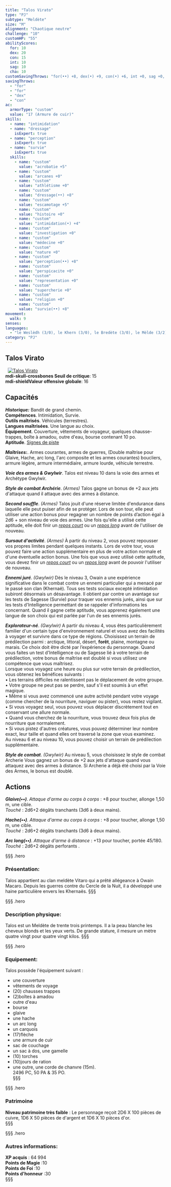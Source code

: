 ```yaml
---
title: "Talos Virato"
type: "PJ"
subtype: "Meldète"
size: "M"
alignment: "Chaotique neutre"
challenge: "10"
customHP: "55"
abilityScores:
  for: 10
  dex: 20
  con: 15
  int: 10
  sag: 10
  cha: 10
customSavingThrows: "for(••) +8, dex(•) +9, con(•) +6, int +0, sag +0, cha +0"
savingThrows:
  - "for"
  - "for"
  - "dex"
  - "con"
ac:
  armorType: "custom"
  value: "17 (Armure de cuir)"
skills:
  - name: "intimidation"
  - name: "dressage"
    isExpert: true
  - name: "perception"
    isExpert: true
  - name: "survie"
    isExpert: true
  skills:
    - name: "custom"
      value: "acrobatie +5"
    - name: "custom"
      value: "arcanes +0"
    - name: "custom"
      value: "athlétisme +0"
    - name: "custom"
      value: "dressage(••) +8"
    - name: "custom"
      value: "escamotage +5"
    - name: "custom"
      value: "histoire +0"
    - name: "custom"
      value: "intimidation(•) +4"
    - name: "custom"
      value: "investigation +0"
    - name: "custom"
      value: "médecine +0"
    - name: "custom"
      value: "nature +0"
    - name: "custom"
      value: "perception(••) +8"
    - name: "custom"
      value: "perspicacite +0"
    - name: "custom"
      value: "representation +0"
    - name: "custom"
      value: "supercherie +0"
    - name: "custom"
      value: "religion +0"
    - name: "custom"
      value: "survie(••) +8"
movement:
  walk: 9
senses:
languages:
  - "le Weslèdh (3/0), le Khern (3/0), le Bredète (3/0), le Mèlde (3/2) "  
category: "PJ"
---
```

## Talos Virato
&nbsp;
[![Talos Virato](https://www.douaratil.fr/illustrations/pj/talosviratom.png)](https://www.douaratil.fr/illustrations/pj/talosvirato.jpg)  
**<v-icon>mdi-skull-crossbones</v-icon> Seuil de critique**: 15            
**<v-icon>mdi-shield</v-icon>Valeur offensive globale**: 16     
## Capacités
_**Historique:**_  Bandit de grand chemin.  
**Compétences**. Intimidation, Survie.    
**Outils maîtrisés**. Véhicules (terrestres).    
**Langues maîtrisées**. Une langue au choix.  
**Équipement**. Couverture, vêtements de voyageur, quelques chausse-trappes, boîte à amadou, outre d'eau, bourse contenant 10 po.  
**Aptitude**. [Signes de piste](/personnalite-et-historique/#signes-de-piste)  

_**Maîtrises:**_. Armes courantes, armes de guerres, (Double maîtrise pour Glaive, Hache, arc long, l'arc composite et les armes courantes) boucliers, armure légère, armure intermédiaire, armure lourde, véhicule terrestre.  

_**Voie des armes & Gwylwir**_. Talos est niveau 10 dans la voie des armes et Archétype Gwylwir.

_**Style de combat Archérie**_. *(Armes)* Talos gagne un bonus de +2 aux jets d'attaque quand il attaque avec des armes à distance.   

_**Second souffle**_. *(Armes)* Talos jouit d'une réserve limitée d'endurance dans laquelle elle peut puiser afin de se protéger. Lors de son tour, elle peut utiliser une action bonus pour regagner un nombre de points d’action égal à 2d6 + son niveau de voie des armes. Une fois qu'elle a utilisé cette aptitude, elle doit finir un [_repos court_](/gerer-la-sante-du-personnage/#repos-court) ou un [_repos long_](/gerer-la-sante-du-personnage/#repos-long) avant de l'utiliser de nouveau.   

_**Sursaut d'activité**_. *(Armes)* À partir du niveau 2, vous pouvez repousser vos propres limites pendant quelques instants. Lors de votre tour, vous pouvez faire une action supplémentaire en plus de votre action normale et d'une éventuelle action bonus. Une fois que vous avez utilisé cette aptitude, vous devez finir un [_repos court_](/gerer-la-sante-du-personnage/#repos-court) ou un [_repos long_](/gerer-la-sante-du-personnage/#repos-long) avant de pouvoir l'utiliser de nouveau.   

_**Ennemi juré**_. *(Gwylwir)* Dès le niveau 3, Owain a une expérience significative dans le combat contre un ennemi particulier qui a menacé par le passé son clan (Khernaë).
Tous ses tests sociaux excepté intimidation subiront désormais un désavantage.
Il obtient par contre un avantage sur les tests de Sagesse (Survie) pour traquer vos ennemis jurés, ainsi que sur les tests d'Intelligence permettant de se rappeler d'informations les concernant. Quand il gagne cette aptitude, vous apprenez également une langue de son choix qui est parlée par l'un de ses ennemis jurés.  

_**Explorateur-né**_. *(Gwylwir)* A partir du niveau 4, vous êtes particulièrement familier d'un certain type d'environnement naturel et vous avez des facilités à voyager et survivre dans ce type de régions. Choisissez un terrain de prédilection parmi : arctique, littoral, désert, **forêt**, plaine, montagne ou marais. Ce choix doit être dicté par l’expérience du personnage. Quand vous faites un test d'Intelligence ou de Sagesse lié à votre terrain de prédilection, votre bonus de maîtrise est doublé si vous utilisez une compétence que vous maîtrisez.  
Lorsque vous voyagez une heure ou plus sur votre terrain de prédilection, vous obtenez les bénéfices suivants :  
• Les terrains difficiles ne ralentissent pas le déplacement de votre groupe.  
• Votre groupe ne peut pas se perdre, sauf s'il est soumis à un effet magique.  
• Même si vous avez commencé une autre activité pendant votre voyage (comme chercher de
la nourriture, naviguer ou pister), vous restez vigilant.  
• Si vous voyagez seul, vous pouvez vous déplacer discrètement tout en conservant une allure
normale.  
• Quand vous cherchez de la nourriture, vous trouvez deux fois plus de nourriture que
normalement.  
• Si vous pistez d'autres créatures, vous pouvez déterminer leur nombre exact, leur taille et
quand elles ont traversé la zone que vous examinez.  
Au niveau 6 et au niveau 10, vous pouvez choisir un terrain de prédilection supplémentaire.  

_**Style de combat**_. *(Gwylwir)* Au niveau 5, vous choisissez le style de combat Archerie Vous gagnez un bonus de +2 aux jets d'attaque quand vous attaquez avec des armes à distance. Si Archerie a déjà été choisi par la Voie des Armes, le bonus est doublé.  

## Actions  

_**Glaive(••)**_. _Attaque d'arme au corps à corps_ : +8 pour toucher, allonge 1,50 m, une cible.  
_Touché_ : 2d6+2 dégâts tranchants (3d6 à deux mains).

_**Hache(••)**_. _Attaque d'arme au corps à corps_ : +8 pour toucher, allonge 1,50 m, une cible.  
_Touché_ : 2d6+2 dégâts tranchants (3d6 à deux mains).

_**Arc long(••)**_. _Attaque d'arme à distance_ : +13 pour toucher, portée 45/180.  
_Touché_ : 2d6+2 dégâts perforants .

§§§ .hero
### Présentation:  
Talos appartient au clan meldète Vitaro qui a prêté allégeance à Owain Macaro. Depuis les guerres contre du Cercle de la Nuit, il a développé une haine particulière envers les Khernaës.
§§§

§§§ .hero
### Description physique:  
Talos est un Meldète de trente trois printemps. Il a la peau blanche les cheveux blonds et les yeux verts. De grande stature, il mesure un mètre quatre vingt pour quatre vingt kilos.
§§§

§§§ .hero
### Equipement:  
Talos possède l'équipement suivant :
- une couverture
- vêtements de voyage
- (20) chausses trappes
- (2)boîtes à amadou
- outre d'eau
- bourse
- glaive
- une hache
- un arc long
- un carquois
- (17)flèche
- une armure de cuir
- sac de couchage
- un sac à dos, une gamelle
- (10) torches
- (10)jours de ration
- une outre, une corde de chanvre (15m).  
2496 PC, 50 PA & 35 PO.  
§§§

§§§ .hero
### Patrimoine  
**Niveau patrimoine très faible** : Le personnage reçoit 2D6 X 100 pièces de cuivre, 1D6 X 50 pièces de d'argent et 1D6 X 10 pièces d'or.  
§§§

§§§ .hero  
### Autres informations:  
**XP acquis** : 64 994   
**Points de Magie** :10   
**Points de Foi** :10    
**Points d'honneur** :30    
§§§
